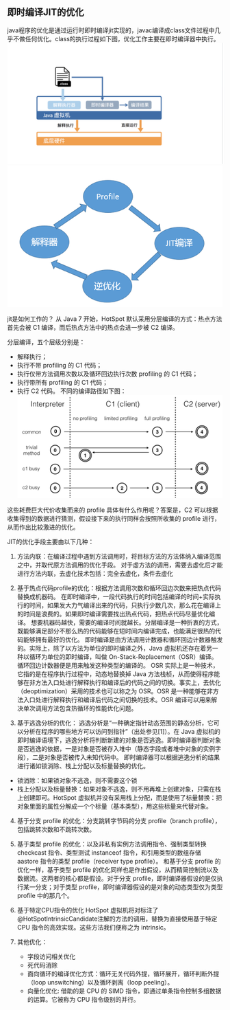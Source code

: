 ## 即时编译JIT的优化

java程序的优化是通过运行时即时编译jit实现的，javac编译成class文件过程中几乎不做任何优化。class的执行过程如下图，优化工作主要在即时编译器中执行。
![image](jvm_execute.png)
![image](jvm_profile.png)

jit是如何工作的？
从 Java 7 开始，HotSpot 默认采用分层编译的方式：热点方法首先会被 C1 编译，而后热点方法中的热点会进一步被 C2 编译。

分层编译，五个层级分别是：
- 解释执行；
- 执行不带 profiling 的 C1 代码；
- 执行仅带方法调用次数以及循环回边执行次数 profiling 的 C1 代码；
- 执行带所有 profiling 的 C1 代码；
- 执行 C2 代码。
不同的编译路径如下图：
![image](jvm_jit.png)

这些耗费巨大代价收集而来的 profile 具体有什么作用呢？答案是，C2 可以根据收集得到的数据进行猜测，假设接下来的执行同样会按照所收集的 profile 进行，从而作出比较激进的优化。

JIT的优化手段主要由以下几种：

1. 方法内联：在编译过程中遇到方法调用时，将目标方法的方法体纳入编译范围之中，并取代原方法调用的优化手段。
对于虚方法的调用，需要去虚化后才能进行方法内联，去虚化技术包括：完全去虚化，条件去虚化

2. 基于热点代码profile的优化：根据方法调用次数和循环回边次数来把热点代码替换成机器码。
在即时编译中，一段代码执行的时间包括编译的时间+实际执行的时间，如果发大力气编译出来的代码，只执行少数几次，那么花在编译上的时间是浪费的。如果即时编译需要找出热点代码，把热点代码尽量优化编译。
想要机器码越快，需要的编译时间就越长。分层编译是一种折衷的方式，既能够满足部分不那么热的代码能够在短时间内编译完成，也能满足很热的代码能够拥有最好的优化。
即时编译是由方法调用计数器和循环回边计数器触发的。实际上，除了以方法为单位的即时编译之外，Java 虚拟机还存在着另一种以循环为单位的即时编译，叫做 On-Stack-Replacement（OSR）编译。循环回边计数器便是用来触发这种类型的编译的。
OSR 实际上是一种技术，它指的是在程序执行过程中，动态地替换掉 Java 方法栈桢，从而使得程序能够在非方法入口处进行解释执行和编译后的代码之间的切换。事实上，去优化（deoptimization）采用的技术也可以称之为 OSR。OSR 是一种能够在非方法入口处进行解释执行和编译后代码之间切换的技术。OSR 编译可以用来解决单次调用方法包含热循环的性能优化问题。

3. 基于逃逸分析的优化：
逃逸分析是“一种确定指针动态范围的静态分析，它可以分析在程序的哪些地方可以访问到指针”（出处参见[1]）。在 Java 虚拟机的即时编译语境下，逃逸分析将判断新建的对象是否逃逸。即时编译器判断对象是否逃逸的依据，一是对象是否被存入堆中（静态字段或者堆中对象的实例字段），二是对象是否被传入未知代码中。
即时编译器可以根据逃逸分析的结果进行诸如锁消除、栈上分配以及标量替换的优化。
- 锁消除：如果锁对象不逃逸，则不需要这个锁
- 栈上分配以及标量替换：如果对象不逃逸，则不用再堆上创建对象，只需在栈上创建即可。HotSpot 虚拟机并没有采用栈上分配，而是使用了标量替换：把对象里面的属性分解成一个个标量（基本类型），用这些标量来代替对象。



4. 基于分支 profile 的优化：分支跳转字节码的分支 profile（branch profile），包括跳转次数和不跳转次数。
5. 基于类型 profile 的优化：以及非私有实例方法调用指令、强制类型转换 checkcast 指令、类型测试 instanceof 指令，和引用类型的数组存储 aastore 指令的类型 profile（receiver type profile）。
和基于分支 profile 的优化一样，基于类型 profile 的优化同样也是作出假设，从而精简控制流以及数据流。这两者的核心都是假设。对于分支 profile，即时编译器假设的是仅执行某一分支；对于类型 profile，即时编译器假设的是对象的动态类型仅为类型 profile 中的那几个。


6. 基于特定CPU指令的优化
HotSpot 虚拟机将对标注了@HotSpotIntrinsicCandidate注解的方法的调用，替换为直接使用基于特定 CPU 指令的高效实现。这些方法我们便称之为 intrinsic。

7. 其他优化：
	- 字段访问相关优化
	- 死代码消除
	- 面向循环的编译优化方式：循环无关代码外提，循环展开，循环判断外提（loop unswitching）以及循环剥离（loop peeling）。
	- 向量化优化: 借助的是 CPU 的 SIMD 指令，即通过单条指令控制多组数据的运算。它被称为 CPU 指令级别的并行。